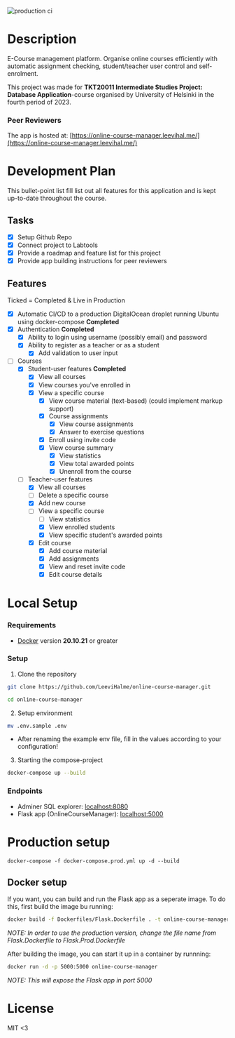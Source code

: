 ![production ci](https://github.com/LeeviHalme/online-course-manager/actions/workflows/prod-cicd.yml/badge.svg)

# Description
E-Course management platform. Organise online courses efficiently with automatic assignment checking, student/teacher user control and self-enrolment.

This project was made for **TKT20011 Intermediate Studies Project: Database Application**-course organised by University of Helsinki in the fourth period of 2023.

### Peer Reviewers

The app is hosted at: [https://online-course-manager.leevihal.me/](https://online-course-manager.leevihal.me/)

# Development Plan
This bullet-point list fill list out all features for this application and is kept up-to-date throughout the course.

## Tasks
- [x] Setup Github Repo
- [x] Connect project to Labtools
- [x] Provide a roadmap and feature list for this project
- [x] Provide app building instructions for peer reviewers

## Features

Ticked = Completed & Live in Production

- [x] Automatic CI/CD to a production DigitalOcean droplet running Ubuntu using docker-compose **Completed**
- [x] Authentication **Completed**
  - [x] Ability to login using username (possibly email) and password
  - [x] Ability to register as a teacher or as a student
    - [x] Add validation to user input
- [ ] Courses
  - [x] Student-user features **Completed**
    - [x] View all courses
    - [x] View courses you've enrolled in
    - [x] View a specific course
      - [x] View course material (text-based) (could implement markup support)
      - [x] Course assignments  
        - [x] View course assignments
        - [x] Answer to exercise questions
      - [x] Enroll using invite code
      - [x] View course summary
        - [x] View statistics
        - [x] View total awarded points
        - [x] Unenroll from the course
  - [ ] Teacher-user features
    - [x] View all courses
    - [ ] Delete a specific course
    - [x] Add new course
    - [ ] View a specific course
      - [ ] View statistics
      - [x] View enrolled students
      - [x] View specific student's awarded points
    - [x] Edit course
      - [x] Add course material
      - [x] Add assignments
      - [x] View and reset invite code
      - [x] Edit course details

# Local Setup

### Requirements

- [Docker](https://www.docker.com/) version **20.10.21** or greater

### Setup

1. Clone the repository
```bash
git clone https://github.com/LeeviHalme/online-course-manager.git
```
```bash
cd online-course-manager
```

2. Setup environment

```bash
mv .env.sample .env
```

- After renaming the example env file, fill in the values according to your configuration!

3. Starting the compose-project

```bash
docker-compose up --build
```

### Endpoints
- Adminer SQL explorer: [localhost:8080](http://localhost:8080)
- Flask app (OnlineCourseManager): [localhost:5000](http://localhost:5000)

# Production setup

```shell
docker-compose -f docker-compose.prod.yml up -d --build
```

## Docker setup

If you want, you can build and run the Flask app as a seperate image. To do this, first build the image bu running:

```bash
docker build -f Dockerfiles/Flask.Dockerfile . -t online-course-manager
```

*NOTE: In order to use the production version, change the file name from Flask.Dockerfile to Flask.Prod.Dockerfile*

After building the image, you can start it up in a container by runnning:

```bash
docker run -d -p 5000:5000 online-course-manager
```

*NOTE: This will expose the Flask app in port 5000*

# License

MIT <3
